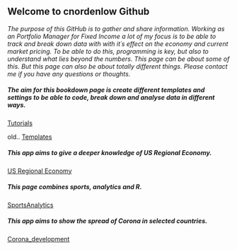 
## Welcome to cnordenlow Github

*The purpose of this GitHub is to gather and share information. Working as an Portfolio Manager for Fixed Income a lot of my focus is to be able to track and break down data with with it´s effect on the economy and current market pricing. To be able to do this, programming is key, but also to understand what lies beyond the numbers. This page can be about some of this. But this page can also be about totally different things. Please contact me if you have any questions or thoughts.* 

##### The aim for this bookdown page is create different templates and settings to be able to code, break down and analyse data in different ways.

[Tutorials](https://cnordenlow.github.io/tutorials/)

old..
[Templates](https://cnordenlow.github.io/main/Templates)

##### This app aims to give a deeper knowledge of US Regional Economy.

[US Regional Economy](https://cnordenlow.shinyapps.io/us_regional_data/)

##### This page combines sports, analytics and R.

[SportsAnalytics](https://cnordenlow.github.io/SportsAnalytics/)

##### This app aims to show the spread of Corona in selected countries.

[Corona_development](https://cnordenlow.shinyapps.io/Corona_development_2020/)

